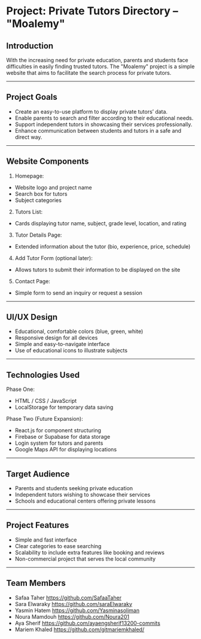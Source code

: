 # Project: Private Tutors Directory – "Moalemy"

## Introduction
With the increasing need for private education, parents and students face difficulties in easily finding trusted tutors. The "Moalemy" project is a simple website that aims to facilitate the search process for private tutors.

***************************************************

## Project Goals
- Create an easy-to-use platform to display private tutors’ data.
- Enable parents to search and filter according to their educational needs.
- Support independent tutors in showcasing their services professionally.
- Enhance communication between students and tutors in a safe and direct way.

***************************************************

## Website Components
1. Homepage:
- Website logo and project name
- Search box for tutors
- Subject categories

2. Tutors List:
- Cards displaying tutor name, subject, grade level, location, and rating

3. Tutor Details Page:
- Extended information about the tutor (bio, experience, price, schedule)

4. Add Tutor Form (optional later):
- Allows tutors to submit their information to be displayed on the site

5. Contact Page:
- Simple form to send an inquiry or request a session

***************************************************

## UI/UX Design
- Educational, comfortable colors (blue, green, white)
- Responsive design for all devices
- Simple and easy-to-navigate interface
- Use of educational icons to illustrate subjects

***************************************************

## Technologies Used
Phase One:
- HTML / CSS / JavaScript
- LocalStorage for temporary data saving

Phase Two (Future Expansion):
- React.js for component structuring
- Firebase or Supabase for data storage
- Login system for tutors and parents
- Google Maps API for displaying locations

***************************************************

## Target Audience
- Parents and students seeking private education
- Independent tutors wishing to showcase their services
- Schools and educational centers offering private lessons

***************************************************

## Project Features
- Simple and fast interface
- Clear categories to ease searching
- Scalability to include extra features like booking and reviews
- Non-commercial project that serves the local community

***************************************************

## Team Members
- Safaa Taher https://github.com/SafaaTaher
- Sara Elwaraky https://github.com/saraElwaraky
- Yasmin Hatem https://github.com/Yasminasoliman
- Noura Mamdouh https://github.com/Noura201
- Aya Sherif https://github.com/ayaengsherif13200-commits
- Mariem Khaled https://github.com/gitmariemkhaled/
